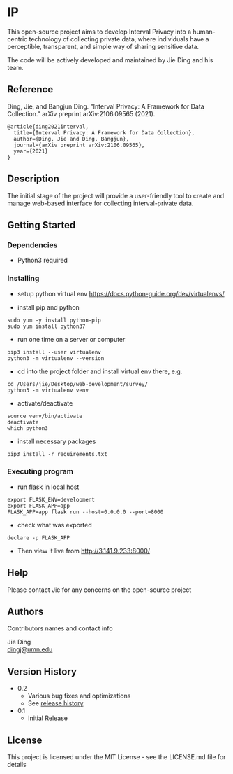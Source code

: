 # IP

This open-source project aims to develop Interval Privacy into a human-centric technology of collecting private data, where individuals have a perceptible, transparent, and simple way of sharing sensitive data.

The code will be actively developed and maintained by Jie Ding and his team.

## Reference
Ding, Jie, and Bangjun Ding. "Interval Privacy: A Framework for Data Collection." arXiv preprint arXiv:2106.09565 (2021).
```
@article{ding2021interval,
  title={Interval Privacy: A Framework for Data Collection},
  author={Ding, Jie and Ding, Bangjun},
  journal={arXiv preprint arXiv:2106.09565},
  year={2021}
}
```

## Description

The initial stage of the project will provide a user-friendly tool to create and manage web-based interface for collecting interval-private data.

## Getting Started

### Dependencies

* Python3 required

### Installing

* setup python virtual env
https://docs.python-guide.org/dev/virtualenvs/

* install pip and python
```
sudo yum -y install python-pip
sudo yum install python37
```
* run one time on a server or computer
```
pip3 install --user virtualenv
python3 -m virtualenv --version
```
* cd into the project folder and install virtual env there, e.g. 
```
cd /Users/jie/Desktop/web-development/survey/ 
python3 -m virtualenv venv
```
* activate/deactivate
```
source venv/bin/activate
deactivate
which python3
```
* install necessary packages
```
pip3 install -r requirements.txt
```

### Executing program

* run flask in local host
```
export FLASK_ENV=development 
export FLASK_APP=app
FLASK_APP=app flask run --host=0.0.0.0 --port=8000
```
* check what was exported 
```
declare -p FLASK_APP
```
* Then view it live from 
http://3.141.9.233:8000/

 
## Help

Please contact Jie for any concerns on the open-source project

## Authors

Contributors names and contact info

Jie Ding  
[dingj@umn.edu](http://jding.org)

## Version History

* 0.2
    * Various bug fixes and optimizations
    * See [release history]()
* 0.1
    * Initial Release

## License

This project is licensed under the MIT License - see the LICENSE.md file for details


